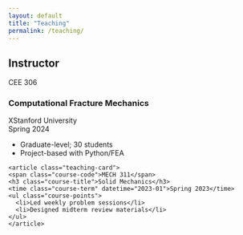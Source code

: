 ```yaml
---
layout: default
title: "Teaching"
permalink: /teaching/
---
```


<section id="teaching" aria-labelledby="teaching-title" class="teaching"> 
  
  <h2 id="teaching-title">Instructor</h2> 

  <div class="teaching-grid"> 
    <article class="teaching-card"> 
    <span class="course-code">CEE 306</span> 
    <h3 class="course-title">Computational Fracture Mechanics</h3> 
    <div class="university university-subtitle">XStanford University</div>
    <time class="course-term" datetime="2024-09">Spring 2024</time>
    <ul class="course-points"> 
      <li>Graduate-level; 30 students</li> 
      <li>Project-based with Python/FEA</li> 
    </ul> 
    </article>

    <article class="teaching-card">
    <span class="course-code">MECH 311</span>
    <h3 class="course-title">Solid Mechanics</h3>
    <time class="course-term" datetime="2023-01">Spring 2023</time>
    <ul class="course-points">
      <li>Led weekly problem sessions</li>
      <li>Designed midterm review materials</li>
    </ul>
    </article>
  </div> 
</section>
